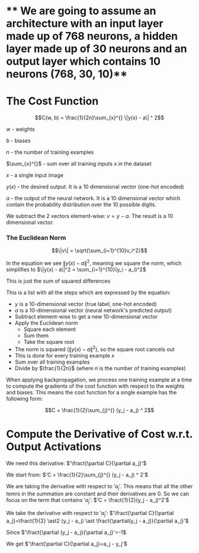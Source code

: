 # ** We are going to assume an architecture with an input layer made up of 768 neurons, a hidden layer made up of 30 neurons and an output layer which contains 10 neurons (768, 30, 10)**

# The Cost Function

```math
C(w, b) = \frac{1}{2n}\sum_{x}^{} \|y(x) - a\| ^ 2
```
$w$ - weights

$b$ - biases

$n$ - the number of training examples

$\sum_{x}^{}$ - sum over all training inputs x in the dataset

$x$ - a single input image

$y(x)$ - the desired output. It is a 10 dimensional vector (one-hot encoded)

$a$ - the output of the neural network. It is a 10 dimensional vector which contain the probability distribution over the 10 possible digits.

We subtract the 2 vectors element-wise: $`v = y - a`$. The result is a 10 dimensional vector.

### The Euclidean Norm
```math
\|v\| = \sqrt{\sum_{i=1}^{10}v_i^2}
```

In the equation we see $`\|y(x) - a\|^2`$, meaning we square the norm, which simplifies to $`\|y(x) - a\|^2 = \sum_{i=1}^{10}(y_i - a_i)^2`$

This is just the sum of squared differences 

This is a list with all the steps which are expressed by the equation:

- $y$ is a 10-dimensional vector (true label, one-hot encoded)
- $a$ is a 10-dimensional vector (neural network's predicted output)
- Subtract element-wise to get a new 10-dimensional vector
- Apply the Euclidean norm
	- Square each element
	- Sum them
	- Take the square root
- The norm is squared ($`\|y(x) - a\|^2`$), so the square root cancels out
- This is done for every training example $x$
- Sum over all training examples
- Divide by $\frac{1}{2n}\$ (where $n$ is the number of training examples)

When applying backpropagation, we process one training example at a time to compute the gradients of the cost function with respect to the weights and biases. This means the cost function for a single example has the following form:

```math
C = \frac{1}{2}\sum_{j}^{} (y_j - a_j) ^ 2
```

# Compute the Derivative of Cost w.r.t. Output Activations 

We need this derivative: $'\fract{\partial C}{\partial a_j}'$

We start from: $'C = \frac{1}{2}\sum_{j}^{} (y_j - a_j) ^ 2'$

We are taking the derivative with respect to $'a_j'$. This means that all the other temrs in the summation are constant and their derivatives are 0. So we can focus on the term that contains $'a_j'$: $'C = \fract{1}{2}(y_j - a_j)^2'$

We take the derivative with respect to $'a_j'$: $'\fract{\partial C}{\partial a_j}=\fract{1}{2} \ast2 (y_j - a_j) \ast \fract{\partial(y_j - a_j)}{\partial a_j}'$

Since $'\fract{\partial (y_j - a_j}{\partial a_j}'=-1$

We get $'\fract{\partial C}{\partial a_j}=a_j - y_j'$


